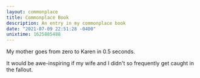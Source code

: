 ```yaml
---
layout: commonplace
title: Commonplace Book
description: An entry in my commonplace book
date: "2021-07-09 22:51:28 -0400"
unixtime: 1625885488
---
```


My mother goes from zero to Karen in 0.5 seconds.

It would be awe-inspiring if my wife and I didn't so frequently get caught in the fallout.
